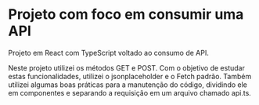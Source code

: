 # Projeto com foco em consumir uma API

Projeto em React com TypeScript voltado ao consumo de API.

Neste projeto utilizei os métodos GET e POST.
Com o objetivo de estudar estas funcionalidades, utilizei o jsonplaceholder e o Fetch padrão.
Também utilizei algumas boas práticas para a manutenção do código, dividindo ele em componentes e separando a requisição em um arquivo chamado api.ts.